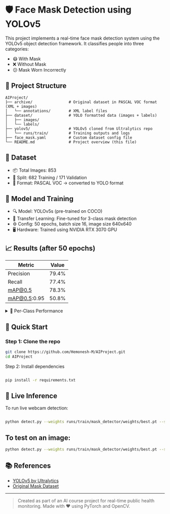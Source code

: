  # 🛡️ Face Mask Detection using YOLOv5

This project implements a real-time face mask detection system using the YOLOv5 object detection framework. It classifies people into three categories:
- 😷 With Mask
- ❌ Without Mask
- 😕 Mask Worn Incorrectly

## 📁 Project Structure
```
AIProject/
├── archive/                # Original dataset in PASCAL VOC format (XML + images)
│   └── annotations/        # XML label files
├── dataset/                # YOLO formatted data (images + labels)
│   ├── images/
│   └── labels/
├── yolov5/                 # YOLOv5 cloned from Ultralytics repo
│   └── runs/train/         # Training outputs and logs
├── face_mask.yaml          # Custom dataset config file
└── README.md               # Project overview (this file)
```

## 🧠 Dataset
- 📦 Total Images: 853
- 🔄 Split: 682 Training / 171 Validation
- 📁 Format: PASCAL VOC → converted to YOLO format

## 🚀 Model and Training
- 🔍 Model: YOLOv5s (pre-trained on COCO)
- 🧠 Transfer Learning: Fine-tuned for 3-class mask detection
- ⚙️ Config: 50 epochs, batch size 16, image size 640x640
- 🖥️ Hardware: Trained using NVIDIA RTX 3070 GPU

## 📈 Results (after 50 epochs)

| Metric         | Value     |
|----------------|-----------|
| Precision      | 79.4%     |
| Recall         | 77.4%     |
| mAP@0.5        | 78.3%     |
| mAP@0.5:0.95   | 50.8%     |

<details>
<summary>🔎 Per-Class Performance</summary>

| Class                  | Precision | Recall | mAP@0.5 | mAP@0.5:0.95 |
|-------------------------|-----------|--------|---------|--------------|
| with_mask               | 86.1%     | 90.3%  | 93.4%   | 60.8%        |
| without_mask            | 76.7%     | 83.0%  | 84.6%   | 52.6%        |
| mask_weared_incorrect   | 75.4%     | 58.8%  | 56.7%   | 39.1%        |

</details>

## 🚀 Quick Start

### Step 1: Clone the repo

```bash
git clone https://github.com/Hemonesh-M/AIProject.git
cd AIProject

```
Step 2: Install dependencies
```bash

pip install -r requirements.txt
```

## 🎥 Live Inference
To run live webcam detection:

```bash

python detect.py --weights runs/train/mask_detector/weights/best.pt --source 0 --conf 0.4
```
## To test on an image:
```bash
python detect.py --weights runs/train/mask_detector/weights/best.pt --source path/to/image.jpg --conf 0.4
```


## 📚 References
- [YOLOv5 by Ultralytics](https://github.com/ultralytics/yolov5)
- [Original Mask Dataset](https://www.kaggle.com/datasets/ashishjangra27/face-mask-detection)

---

> Created as part of an AI course project for real-time public health monitoring. Made with ❤️ using PyTorch and OpenCV.

